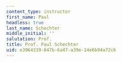 ```yaml
---
content_type: instructor
first_name: Paul
headless: true
last_name: Schechter
middle_initial: ''
salutation: Prof.
title: Prof. Paul Schechter
uid: e3964319-047b-6a47-a39e-14e6b94a72c6
---
```

